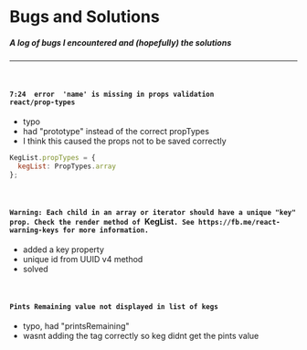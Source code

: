 # Bugs and Solutions
##### A log of bugs I encountered and (hopefully) the solutions
---
<br/>

#### `7:24  error  'name' is missing in props validation            react/prop-types`

* typo
* had "prototype" instead of the correct propTypes
* I think this caused the props not to be saved correctly
```javascript
KegList.propTypes = {
  kegList: PropTypes.array
};
```

<br/>


#### `Warning: Each child in an array or iterator should have a unique "key" prop. Check the render method of `KegList`. See https://fb.me/react-warning-keys for more information.`

* added a key property
* unique id from UUID v4 method
* solved

<br/>

#### `Pints Remaining value not displayed in list of kegs`

* typo, had "printsRemaining"
* wasnt adding the tag correctly so keg didnt get the pints value

